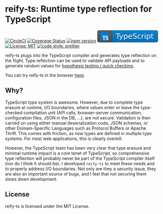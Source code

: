 # reify-ts: Runtime type reflection for TypeScript

[![CircleCI](https://circleci.com/gh/hchauvin/reify-ts/tree/master.svg?style=svg)](https://circleci.com/gh/hchauvin/reify-ts/tree/master) [![Coverage Status](https://coveralls.io/repos/github/hchauvin/reify-ts/badge.svg?branch=master)](https://coveralls.io/github/hchauvin/reify-ts?branch=master) [![npm version](https://badge.fury.io/js/reify-ts.svg)](https://badge.fury.io/js/reify-ts) [![typescript](https://github.com/hchauvin/reify-ts/raw/master/docs/typescript.svg?sanitize=true)](https://aleen42.github.io/badges/src/typescript.svg) [![License: MIT](https://img.shields.io/badge/License-MIT-yellow.svg)](https://opensource.org/licenses/MIT) [![code style: prettier](https://img.shields.io/badge/code_style-prettier-ff69b4.svg)](https://github.com/prettier/prettier)

reify-ts plugs into the TypeScript compiler and generates type reflection on the flight. Type reflection can be used to validate API payloads and to generate random values for [hypothesis testing / quick checking](https://en.wikipedia.org/wiki/QuickCheck).

You can try reify-ts in the browser [here](https://hchauvin.github.io/reify-ts).

## Why?

TypeScript type system is awesome. However, due to complete type erasure at runtime, I/O boundaries, where values enter or leave the type-checked compilation unit (API calls, browser-server communication, configuration files, JSON in the DB, &hellip;), are not secure. Validation is then carried on using either manual deserialization code, JSON schemas, or other Domain-Specific Languages such as Protocol Buffers or Apache Thrift. This comes with friction, as now types are defined in multiple type systems. For most web applications, this is clearly overkill.

However, the TypeScript team has been very clear that type erasure and minimal runtime impact is a core tenet of TypeScript, so comprehensive type reflection will probably never be part of the TypeScript compiler itself (nor do I think it should be). I developed `reify-ts` to meet these needs and to properly address I/O boundaries. Not only are they a security issue, they are also an important source of bugs, and I feel that not securing them slows down development.

## License

reify-ts is licensed under the MIT License.

